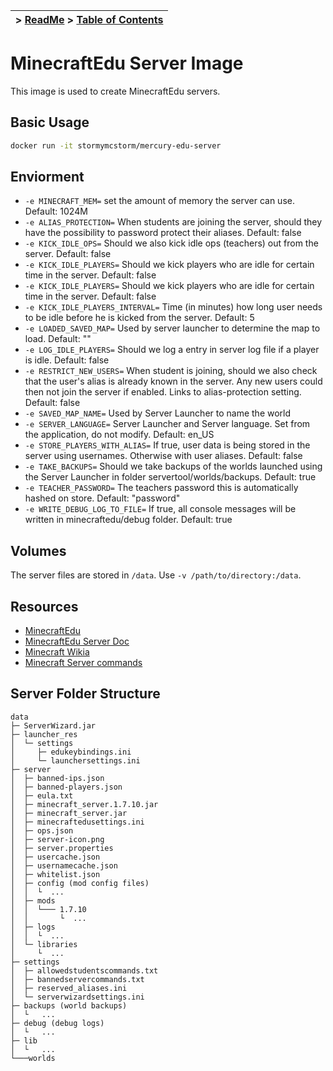 | > [ReadMe](../../README.md) > [Table of Contents](../TOC.md)|
|-|

# MinecraftEdu Server Image
This image is used to create MinecraftEdu servers.

## Basic Usage
```bash
docker run -it stormymcstorm/mercury-edu-server
```

## Enviorment
* `-e MINECRAFT_MEM=` set the amount of memory the server can use. Default: 1024M
* `-e ALIAS_PROTECTION=` When students are joining the server, should they have the possibility to password protect their aliases. Default: false
* `-e KICK_IDLE_OPS=` Should we also kick idle ops (teachers) out from the server. Default: false
* `-e KICK_IDLE_PLAYERS=` Should we kick players who are idle for certain time in the server. Default: false
* `-e KICK_IDLE_PLAYERS=` Should we kick players who are idle for certain time in the server. Default: false
* `-e KICK_IDLE_PLAYERS_INTERVAL=` Time (in minutes) how long user needs to be idle before he is kicked from the server. Default: 5
* `-e LOADED_SAVED_MAP=` Used by server launcher to determine the map to load. Default: ""
* `-e LOG_IDLE_PLAYERS=` Should we log a entry in server log file if a player is idle. Default: false
* `-e RESTRICT_NEW_USERS=` When student is joining, should we also check that the user's alias is already known in the server. Any new users could then not join the server if enabled. Links to alias-protection setting. Default: false
* `-e SAVED_MAP_NAME=` Used by Server Launcher to name the world
* `-e SERVER_LANGUAGE=` Server Launcher and Server language. Set from the application, do not modify. Default: en_US
* `-e STORE_PLAYERS_WITH_ALIAS=` If true, user data is being stored in the server using usernames. Otherwise with user aliases. Default: false
* `-e TAKE_BACKUPS=` Should we take backups of the worlds launched using the Server Launcher in folder servertool/worlds/backups. Default: true
* `-e TEACHER_PASSWORD=` The teachers password this is automatically hashed on store. Default: "password"
* `-e WRITE_DEBUG_LOG_TO_FILE=` If true, all console messages will be written in minecraftedu/debug folder. Default: true

## Volumes
The server files are stored in `/data`. Use `-v /path/to/directory:/data`.

## Resources
* [MinecraftEdu ](http://services.minecraftedu.com/wiki/Main_Page)
* [MinecraftEdu Server Doc](http://services.minecraftedu.com/wiki/Server)
* [Minecraft Wikia](http://minecraft.gamepedia.com/Minecraft_Wiki)
* [Minecraft Server commands](http://minecraft.gamepedia.com/Commands)

## Server Folder Structure
```
data
├─ ServerWizard.jar
├─ launcher_res
│  └─ settings
│     ├─ edukeybindings.ini
│     └─ launchersettings.ini      
├─ server
│  ├─ banned-ips.json
│  ├─ banned-players.json
│  ├─ eula.txt
│  ├─ minecraft_server.1.7.10.jar
│  ├─ minecraft_server.jar
│  ├─ minecraftedusettings.ini
│  ├─ ops.json
│  ├─ server-icon.png
│  ├─ server.properties
│  ├─ usercache.json
│  ├─ usernamecache.json
│  ├─ whitelist.json
│  ├─ config (mod config files)
│  │  └  ...
│  ├─ mods
│  │  └─── 1.7.10
│  │       └  ...
│  ├─ logs
│  │  └  ...
│  └─ libraries
│     └  ...
├─ settings
│  ├─ allowedstudentscommands.txt
│  ├─ bannedservercommands.txt
│  ├─ reserved_aliases.ini
│  └─ serverwizardsettings.ini
├─ backups (world backups)
│  └   ...
├─ debug (debug logs)
│  └   ...
├─ lib
│  └   ...
└───worlds
```

